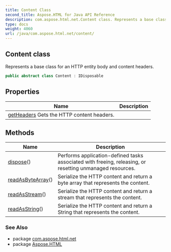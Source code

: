 ```yaml
---
title: Content Class
second_title: Aspose.HTML for Java API Reference
description: com.aspose.html.net.Content class. Represents a base class for an HTTP entity body and content headers
type: docs
weight: 4060
url: /java/com.aspose.html.net/content/
---
```

## Content class

Represents a base class for an HTTP entity body and content headers.

```java
public abstract class Content : IDisposable
```

## Properties

| Name | Description |
| --- | --- |
| [getHeaders](../../com.aspose.html.net/content/headers/) Gets the HTTP content headers. |

## Methods

| Name | Description |
| --- | --- |
| [dispose](../../com.aspose.html.net/content/dispose/)() | Performs application-defined tasks associated with freeing, releasing, or resetting unmanaged resources. |
| [readAsByteArray](../../com.aspose.html.net/content/readasbytearray/)() | Serialize the HTTP content and return a byte array that represents the content. |
| [readAsStream](../../com.aspose.html.net/content/readasstream/)() | Serialize the HTTP content and return a stream that represents the content. |
| [readAsString](../../com.aspose.html.net/content/readasString/)() | Serialize the HTTP content and return a String that represents the content. |

### See Also

* package [com.aspose.html.net](../../com.aspose.html.net/)
* package [Aspose.HTML](../../)
